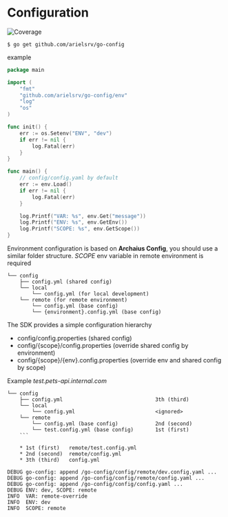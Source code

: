 # Configuration
![Coverage](https://img.shields.io/badge/Coverage-97.9%25-brightgreen)

```shell
$ go get github.com/arielsrv/go-config
```

example

```go
package main

import (
	"fmt"
	"github.com/arielsrv/go-config/env"
	"log"
	"os"
)

func init() {
	err := os.Setenv("ENV", "dev")
	if err != nil {
		log.Fatal(err)
	}
}

func main() {
	// config/config.yaml by default
	err := env.Load()
	if err != nil {
		log.Fatal(err)
	}

	log.Printf("VAR: %s", env.Get("message"))
	log.Printf("ENV: %s", env.GetEnv())
	log.Printf("SCOPE: %s", env.GetScope())
}
```

Environment configuration is based on **Archaius Config**, you should use a similar folder
structure.
*SCOPE* env variable in remote environment is required

```
└── config
    ├── config.yml (shared config)
    └── local
        └── config.yml (for local development)
    └── remote (for remote environment)
        └── config.yml (base config)
        └── {environment}.config.yml (base config)
```

The SDK provides a simple configuration hierarchy

* config/config.properties (shared config)
* config/{scope}/config.properties (override shared config by environment)
* config/{scope}/{env}.config.properties (override env and shared config by scope)

Example *test.pets-api.internal.com*

```
└── config
    ├── config.yml                              3th (third)
    └── local
        └── config.yml                          <ignored>
    └── remote
        └── config.yml (base config)            2nd (second)
        └── test.config.yml (base config)       1st (first)
    ```

    * 1st (first)   remote/test.config.yml
    * 2nd (second)  remote/config.yml
    * 3th (third)   config.yml
```
```
DEBUG go-config: append /go-config/config/remote/dev.config.yaml ... 
DEBUG go-config: append /go-config/config/remote/config.yaml ... 
DEBUG go-config: append /go-config/config/config.yaml ... 
DEBUG ENV: dev, SCOPE: remote 
INFO  VAR: remote-override 
INFO  ENV: dev 
INFO  SCOPE: remote
```
